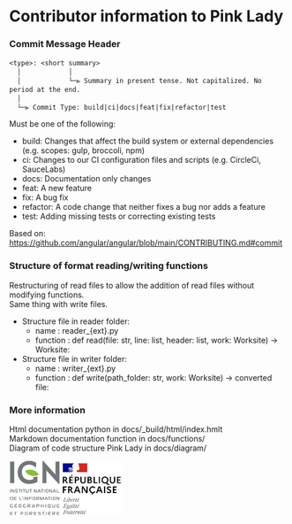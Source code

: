 # Contributor information to Pink Lady

### Commit Message Header

```
<type>: <short summary>
  │            │
  │            └─⫸ Summary in present tense. Not capitalized. No period at the end.
  │
  └─⫸ Commit Type: build|ci|docs|feat|fix|refactor|test
```
Must be one of the following:

  * build: Changes that affect the build system or external dependencies (e.g. scopes: gulp, broccoli, npm)
  * ci: Changes to our CI configuration files and scripts (e.g. CircleCi, SauceLabs)
  * docs: Documentation only changes
  * feat: A new feature
  * fix: A bug fix
  * refactor: A code change that neither fixes a bug nor adds a feature
  * test: Adding missing tests or correcting existing tests

Based on: https://github.com/angular/angular/blob/main/CONTRIBUTING.md#commit

### Structure of format reading/writing functions

Restructuring of read files to allow the addition of read files without modifying functions.  
Same thing with write files.
- Structure file in reader folder:
    - name : reader_{ext}.py
    - function : def read(file: str, line: list, header: list, work: Worksite) -> Worksite:
- Structure file in writer folder: 
    - name : writer_{ext}.py
    - function : def write(path_folder: str, work: Worksite) -> converted file:

### More information

Html documentation python in docs/_build/html/index.hmlt  
Markdown documentation function in docs/functions/  
Diagram of code structure Pink Lady in docs/diagram/

![logo ign](docs/logo/logo_ign.png) ![logo fr](docs/logo/Republique_Francaise_Logo.png)